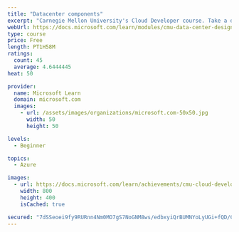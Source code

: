 ```yaml
---
title: "Datacenter components"
excerpt: "Carnegie Mellon University's Cloud Developer course. Take a deep dive into datacenters to discover how they are laid out and how computing resources are provisioned and metered."
webUrl: https://docs.microsoft.com/learn/modules/cmu-data-center-design/
type: course
price: Free
length: PT1H58M
ratings:
  count: 45
  average: 4.6444445
heat: 50

provider:
  name: Microsoft Learn
  domain: microsoft.com
  images:
    - url: /assets/images/organizations/microsoft.com-50x50.jpg
      width: 50
      height: 50

levels:
  - Beginner

topics:
  - Azure

images:
  - url: https://docs.microsoft.com/learn/achievements/cmu-cloud-developer/design-a-data-center-social.png
    width: 800
    height: 400
    isCached: true

secured: "7dSSeoei9fy9RURnn4Nm0MO7gS7NoGNM8ws/edbxyiQrBUMNYoLyUGi+fQD/Cyn2/xdA2z4TaJHCA59vzwEasP5pwyvER72aYTCK4honSHiub2n7KXYtjLMYJSL65ESGpzwr38q1u0Hs/7SEzT0fhrzQt02SPoRFEvWFyLeiytpts4keFoTEuFen13RG0mZOmRvtByyfr25P1RzuYGZQ8tDNcpnYYcFB16kjo87JwvOsbzkgd8B/UBqoL1kDQkKDn7L/vsMkf3rg6Jo3emHHNNJbK4n4MTE6GPgI5RKO1da5xf/OTpc2LV79/dpgWRexC82WKP+r5/cUps3bh6tKY3B0jv19Ic073CJwZ2ap4KDWmOMhriUgoxrZ/EaZKUSIIDtqoyrZNwrnbYe6j7HRakvPYi6uoToiyw+foPCM3to=;3f0pQ9tx9+zmCSQOkS3cTg=="
---
```


